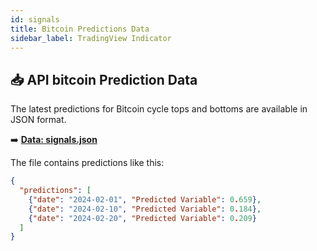 ```yaml
---
id: signals
title: Bitcoin Predictions Data
sidebar_label: TradingView Indicator
---
```


## 📥 API bitcoin Prediction Data

The latest predictions for Bitcoin cycle tops and bottoms are available in JSON format.

➡️ **[Data: signals.json](./signals.json)**

The file contains predictions like this:

```json
{
  "predictions": [
    {"date": "2024-02-01", "Predicted Variable": 0.659},
    {"date": "2024-02-10", "Predicted Variable": 0.184},
    {"date": "2024-02-20", "Predicted Variable": 0.209}
  ]
}
